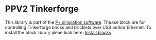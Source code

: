# PPV2 Tinkerforge
This library is part of the [P+ simulation software](https://github.com/Mynogs/PPV2-Simulation-System).
Thease block are for controlling Tinkerforge bricks and bricklets over USB and/or Ethernet.
To install the block library pleae look here: [Install blocks](https://github.com/Mynogs/PPV2-Simulation-System/blob/master/README.md#install-blocks)


